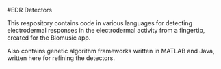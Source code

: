 #EDR Detectors

This respository contains code in various languages for detecting electrodermal responses in the electrodermal activity from a fingertip, created for the Biomusic app.

Also contains genetic algorithm frameworks written in MATLAB and Java, written here for refining the detectors.
